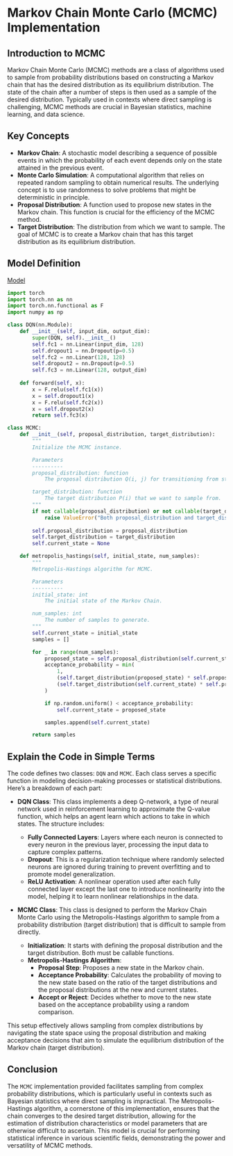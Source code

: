 # Markov Chain Monte Carlo (MCMC) Implementation

## Introduction to MCMC

Markov Chain Monte Carlo (MCMC) methods are a class of algorithms used to sample from probability distributions based on constructing a Markov chain that has the desired distribution as its equilibrium distribution. The state of the chain after a number of steps is then used as a sample of the desired distribution. Typically used in contexts where direct sampling is challenging, MCMC methods are crucial in Bayesian statistics, machine learning, and data science.

## Key Concepts

- **Markov Chain**: A stochastic model describing a sequence of possible events in which the probability of each event depends only on the state attained in the previous event.
- **Monte Carlo Simulation**: A computational algorithm that relies on repeated random sampling to obtain numerical results. The underlying concept is to use randomness to solve problems that might be deterministic in principle.
- **Proposal Distribution**: A function used to propose new states in the Markov chain. This function is crucial for the efficiency of the MCMC method.
- **Target Distribution**: The distribution from which we want to sample. The goal of MCMC is to create a Markov chain that has this target distribution as its equilibrium distribution.

## Model Definition

[Model](../../models/b_qnet_mcmc.py)

```python
import torch
import torch.nn as nn
import torch.nn.functional as F
import numpy as np

class DQN(nn.Module):
    def __init__(self, input_dim, output_dim):
        super(DQN, self).__init__()
        self.fc1 = nn.Linear(input_dim, 128)
        self.dropout1 = nn.Dropout(p=0.5)
        self.fc2 = nn.Linear(128, 128)
        self.dropout2 = nn.Dropout(p=0.5)
        self.fc3 = nn.Linear(128, output_dim)
    
    def forward(self, x):
        x = F.relu(self.fc1(x))
        x = self.dropout1(x)
        x = F.relu(self.fc2(x))
        x = self.dropout2(x)
        return self.fc3(x)

class MCMC:
    def __init__(self, proposal_distribution, target_distribution):
        """
        Initialize the MCMC instance.

        Parameters
        ----------
        proposal_distribution: function
            The proposal distribution Q(i, j) for transitioning from state i to state j.

        target_distribution: function
            The target distribution P(i) that we want to sample from.
        """
        if not callable(proposal_distribution) or not callable(target_distribution):
            raise ValueError("Both proposal_distribution and target_distribution must be callable.")
        
        self.proposal_distribution = proposal_distribution
        self.target_distribution = target_distribution
        self.current_state = None

    def metropolis_hastings(self, initial_state, num_samples):
        """
        Metropolis-Hastings algorithm for MCMC.

        Parameters
        ----------
        initial_state: int
            The initial state of the Markov Chain.

        num_samples: int
            The number of samples to generate.
        """
        self.current_state = initial_state
        samples = []

        for _ in range(num_samples):
            proposed_state = self.proposal_distribution(self.current_state)
            acceptance_probability = min(
                1,
                (self.target_distribution(proposed_state) * self.proposal_distribution(proposed_state, self.current_state)) /
                (self.target_distribution(self.current_state) * self.proposal_distribution(self.current_state, proposed_state))
            )

            if np.random.uniform() < acceptance_probability:
                self.current_state = proposed_state

            samples.append(self.current_state)

        return samples
```
## Explain the Code in Simple Terms

The code defines two classes: `DQN` and `MCMC`. Each class serves a specific function in modeling decision-making processes or statistical distributions. Here’s a breakdown of each part:

- **DQN Class**: This class implements a deep Q-network, a type of neural network used in reinforcement learning to approximate the Q-value function, which helps an agent learn which actions to take in which states. The structure includes:
  - **Fully Connected Layers**: Layers where each neuron is connected to every neuron in the previous layer, processing the input data to capture complex patterns.
  - **Dropout**: This is a regularization technique where randomly selected neurons are ignored during training to prevent overfitting and to promote model generalization.
  - **ReLU Activation**: A nonlinear operation used after each fully connected layer except the last one to introduce nonlinearity into the model, helping it to learn nonlinear relationships in the data.
  
- **MCMC Class**: This class is designed to perform the Markov Chain Monte Carlo using the Metropolis-Hastings algorithm to sample from a probability distribution (target distribution) that is difficult to sample from directly.
  - **Initialization**: It starts with defining the proposal distribution and the target distribution. Both must be callable functions.
  - **Metropolis-Hastings Algorithm**:
    - **Proposal Step**: Proposes a new state in the Markov chain.
    - **Acceptance Probability**: Calculates the probability of moving to the new state based on the ratio of the target distributions and the proposal distributions at the new and current states.
    - **Accept or Reject**: Decides whether to move to the new state based on the acceptance probability using a random comparison.

This setup effectively allows sampling from complex distributions by navigating the state space using the proposal distribution and making acceptance decisions that aim to simulate the equilibrium distribution of the Markov chain (target distribution).

## Conclusion

The `MCMC` implementation provided facilitates sampling from complex probability distributions, which is particularly useful in contexts such as Bayesian statistics where direct sampling is impractical. The Metropolis-Hastings algorithm, a cornerstone of this implementation, ensures that the chain converges to the desired target distribution, allowing for the estimation of distribution characteristics or model parameters that are otherwise difficult to ascertain. This model is crucial for performing statistical inference in various scientific fields, demonstrating the power and versatility of MCMC methods.

